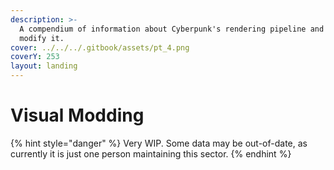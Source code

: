 ```yaml
---
description: >-
  A compendium of information about Cyberpunk's rendering pipeline and how to
  modify it.
cover: ../../../.gitbook/assets/pt_4.png
coverY: 253
layout: landing
---
```


# Visual Modding

{% hint style="danger" %}
Very WIP. Some data may be out-of-date, as currently it is just one person maintaining this sector.
{% endhint %}
